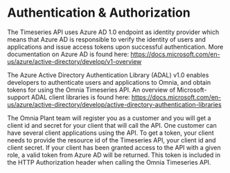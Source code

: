 # Authentication & Authorization

The Timeseries API uses Azure AD 1.0 endpoint as identity provider which means that Azure AD is responsible to verify the identity of 
users and applications and issue access tokens upon successful authentication. 
More documentation on Azure AD is found here: https://docs.microsoft.com/en-us/azure/active-directory/develop/v1-overview

The Azure Active Directory Authentication Library (ADAL) v1.0 enables developers to authenticate users and applications to Omnia, 
and obtain tokens for using the Omnia Timeseries API. An overview of Microsoft-support ADAL client libraries is found here: 
https://docs.microsoft.com/en-us/azure/active-directory/develop/active-directory-authentication-libraries

The Omnia Plant team will register you as a customer and you will get a client id and secret for your client that will call the API. 
One customer can have several client applications using the API. To get a token, your client needs to provide the resource id of the 
Timeseries API, your client id and client secret. If your client has been granted access to the API with a given role, a valid token 
from Azure AD will be returned. This token is included in the HTTP Authorization header when calling the Omnia Timeseries API.
